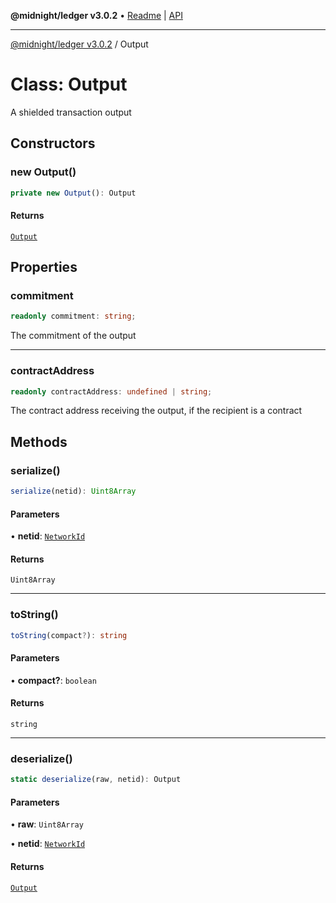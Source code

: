**@midnight/ledger v3.0.2** • [Readme](../README.md) \| [API](../globals.md)

***

[@midnight/ledger v3.0.2](../README.md) / Output

# Class: Output

A shielded transaction output

## Constructors

### new Output()

```ts
private new Output(): Output
```

#### Returns

[`Output`](Output.md)

## Properties

### commitment

```ts
readonly commitment: string;
```

The commitment of the output

***

### contractAddress

```ts
readonly contractAddress: undefined | string;
```

The contract address receiving the output, if the recipient is a contract

## Methods

### serialize()

```ts
serialize(netid): Uint8Array
```

#### Parameters

• **netid**: [`NetworkId`](../enumerations/NetworkId.md)

#### Returns

`Uint8Array`

***

### toString()

```ts
toString(compact?): string
```

#### Parameters

• **compact?**: `boolean`

#### Returns

`string`

***

### deserialize()

```ts
static deserialize(raw, netid): Output
```

#### Parameters

• **raw**: `Uint8Array`

• **netid**: [`NetworkId`](../enumerations/NetworkId.md)

#### Returns

[`Output`](Output.md)
